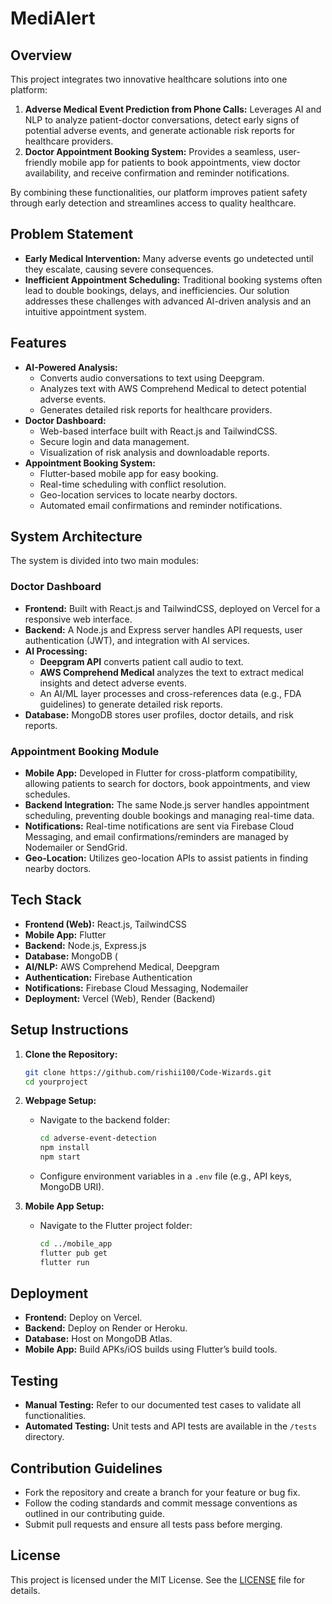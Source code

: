 # MediAlert

## Overview
This project integrates two innovative healthcare solutions into one platform:
1. **Adverse Medical Event Prediction from Phone Calls:** Leverages AI and NLP to analyze patient-doctor conversations, detect early signs of potential adverse events, and generate actionable risk reports for healthcare providers.
2. **Doctor Appointment Booking System:** Provides a seamless, user-friendly mobile app for patients to book appointments, view doctor availability, and receive confirmation and reminder notifications.

By combining these functionalities, our platform improves patient safety through early detection and streamlines access to quality healthcare.

## Problem Statement
- **Early Medical Intervention:** Many adverse events go undetected until they escalate, causing severe consequences.
- **Inefficient Appointment Scheduling:** Traditional booking systems often lead to double bookings, delays, and inefficiencies.
Our solution addresses these challenges with advanced AI-driven analysis and an intuitive appointment system.

## Features
- **AI-Powered Analysis:**
  - Converts audio conversations to text using Deepgram.
  - Analyzes text with AWS Comprehend Medical to detect potential adverse events.
  - Generates detailed risk reports for healthcare providers.
- **Doctor Dashboard:**
  - Web-based interface built with React.js and TailwindCSS.
  - Secure login and data management.
  - Visualization of risk analysis and downloadable reports.
- **Appointment Booking System:**
  - Flutter-based mobile app for easy booking.
  - Real-time scheduling with conflict resolution.
  - Geo-location services to locate nearby doctors.
  - Automated email confirmations and reminder notifications.

## System Architecture
The system is divided into two main modules:

### Doctor Dashboard
- **Frontend:** Built with React.js and TailwindCSS, deployed on Vercel for a responsive web interface.
- **Backend:** A Node.js and Express server handles API requests, user authentication (JWT), and integration with AI services.
- **AI Processing:** 
  - **Deepgram API** converts patient call audio to text.
  - **AWS Comprehend Medical** analyzes the text to extract medical insights and detect adverse events.
  - An AI/ML layer processes and cross-references data (e.g., FDA guidelines) to generate detailed risk reports.
- **Database:** MongoDB stores user profiles, doctor details, and risk reports.

### Appointment Booking Module
- **Mobile App:** Developed in Flutter for cross-platform compatibility, allowing patients to search for doctors, book appointments, and view schedules.
- **Backend Integration:** The same Node.js server handles appointment scheduling, preventing double bookings and managing real-time data.
- **Notifications:** Real-time notifications are sent via Firebase Cloud Messaging, and email confirmations/reminders are managed by Nodemailer or SendGrid.
- **Geo-Location:** Utilizes geo-location APIs to assist patients in finding nearby doctors.

## Tech Stack
- **Frontend (Web):** React.js, TailwindCSS
- **Mobile App:** Flutter
- **Backend:** Node.js, Express.js
- **Database:** MongoDB (
- **AI/NLP:** AWS Comprehend Medical, Deepgram
- **Authentication:**  Firebase Authentication
- **Notifications:** Firebase Cloud Messaging, Nodemailer
- **Deployment:** Vercel (Web), Render (Backend)

## Setup Instructions
1. **Clone the Repository:**
   ```bash
   git clone https://github.com/rishii100/Code-Wizards.git
   cd yourproject
   ```
2. **Webpage Setup:**
   - Navigate to the backend folder:
     ```bash
     cd adverse-event-detection
     npm install
     npm start
     ```
   - Configure environment variables in a `.env` file (e.g., API keys, MongoDB URI).

4. **Mobile App Setup:**
   - Navigate to the Flutter project folder:
     ```bash
     cd ../mobile_app
     flutter pub get
     flutter run
     ```

## Deployment
- **Frontend:** Deploy on Vercel.
- **Backend:** Deploy on Render or Heroku.
- **Database:** Host on MongoDB Atlas.
- **Mobile App:** Build APKs/iOS builds using Flutter’s build tools.

## Testing
- **Manual Testing:** Refer to our documented test cases to validate all functionalities.
- **Automated Testing:** Unit tests and API tests are available in the `/tests` directory.

## Contribution Guidelines
- Fork the repository and create a branch for your feature or bug fix.
- Follow the coding standards and commit message conventions as outlined in our contributing guide.
- Submit pull requests and ensure all tests pass before merging.

## License
This project is licensed under the MIT License. See the [LICENSE](LICENSE) file for details.

